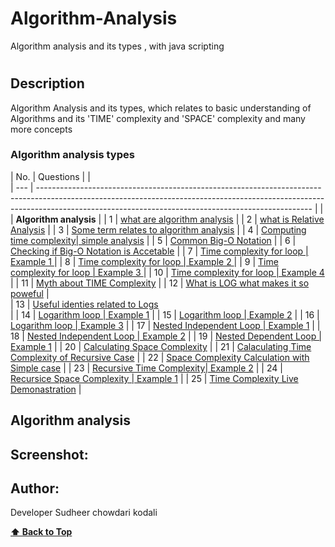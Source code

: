 # Algorithm-Analysis
Algorithm analysis and its types , with java scripting
# 

## Description
<p> Algorithm Analysis and its types, which relates to basic understanding of Algorithms and its 'TIME' complexity and 'SPACE' complexity and many more concepts </p>



<!--## Tech-stack
<p> Project is done entirely with Javascript </p>-->

### Algorithm analysis types

| No. | Questions                                                                              |          |   
| --- | -------------------------------------------------------------------------------------------------------------------------------------------------------------------------------------------------------------------------------- |
|     | **Algorithm analysis**
|
| 1   | [what are algorithm analysis](#what-are-Algorithm-analysis)
|
| 2   | [what is Relative Analysis](#Relative-analysis)
|
| 3   | [Some term relates to algorithm analysis](#)
|
| 4   | [Computing time complexity| simple analysis](#)
|
| 5   | [Common Big-O Notation](#)
|
| 6   | [Checking if Big-O Notation is Accetable](#)
|
| 7   | [Time complexity for loop | Example 1 ](#)
|
| 8   | [Time complexity for loop | Example 2 ](#)
|
| 9   | [Time complexity for loop | Example 3 ](#)
|
| 10  | [Time complexity for loop | Example 4 ](#)
|
| 11  | [Myth about TIME Complexity](#)
|
| 12  | [What is LOG what makes it so poweful](#)
|          
| 13  | [Useful identies related to Logs](#)        
|
| 14  | [Logarithm loop | Example 1](#)
|
| 15  | [Logarithm loop | Example 2](#)
|
| 16  | [Logarithm loop | Example 3](#)
|
| 17  | [Nested Independent Loop | Example 1](#)
|
| 18  | [Nested Independent Loop | Example 2](#)
|
| 19  | [Nested Dependent Loop | Example 1](#)
|
| 20  | [Calculating Space Complexity](#)
|
| 21  | [Calaculating Time Complexity of Recursive Case](#)
|
| 22  | [Space Complexity Calculation with Simple case](#)
|
| 23  | [Recursive Time Complexity| Example 2](#)
|
| 24  | [Recursice Space Complexity | Example 1](#)
|
| 25  | [Time Complexity Live Demonastration](#)
|
 ## Algorithm analysis

<!--<ol>
                <li> what is Algorithm Analysis </li>
                <li> what is Relative Analysis</li>
                <li> Some term relates to algorithm analysis </li>
                <li> Computing time complexity| Simple Example1 </li>
                <li> Common Big-O Notation</li>
                <li> Checking if Big-O Notation is Accetable </li>  
                <li> Time complexity for Loop | Example 1 </li>
                <li> Time complexity for Loop | Example 2 </li>
                <li> Time complexity for Loop | Example 3 </li>
                <li> Time complexity for Loop | Example 4 </li>
                <li> Myth about TIME Complexity </li>
                <li> What is LOG what makes it so Powerful </li>
                <li> Useful Identities related to logs </li>
                <li> Logarithm loop | Example1 </li>
                <li> Logarithm loop | Example2 </li>
                <li> Logarithm loop | Example3 </li>
                <li> Nexted Independent Loop | Example 1 </li>
                <li> Nexted Independent Loop | Example 2 </li>
                <li> Nexted Dependent Loop | Example 1 </li>
                <li> calculating space complexity </li>
                <li> calculating time complexity of recrusive cases</li>
                <li> space complexity calculation simple case</li>
                <li> Recursive Time Complexity | Example 2 </li>
                <li> Recursive Space Complexity | Example 2 </li>
                <li> Time complexity Live Demonistration </li>
</ol>-->


## Screenshot:

<!--![Image of TREX GAME](./trex.png)-->

## Author:

Developer Sudheer chowdari kodali

  **[⬆ Back to Top](#algorithm-analysis-types)**
